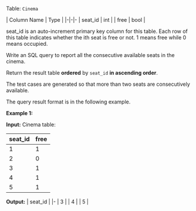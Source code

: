 ﻿
Table:  `Cinema`


| Column Name | Type |
|-|-|-
| seat_id     | int  |
| free        | bool |

seat_id is an auto-increment primary key column for this table.
Each row of this table indicates whether the ith seat is free or not. 1 means free while 0 means occupied.

Write an SQL query to report all the consecutive available seats in the cinema.

Return the result table  **ordered**  by  `seat_id`  **in ascending order**.

The test cases are generated so that more than two seats are consecutively available.

The query result format is in the following example.

**Example 1:**

**Input:** 
Cinema table:

| seat_id | free |
|-|-
| 1       | 1    |
| 2       | 0    |
| 3       | 1    |
| 4       | 1    |
| 5       | 1    |

**Output:** 
| seat_id |
|-
| 3       |
| 4       |
| 5       |

